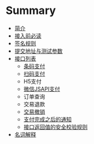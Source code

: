 # Summary

* [简介](README.md)
* [                                                       接入前必读                              ](chapter1.md)
* [签名规则](qian-ming-gui-ze.md)
* [提交地址与测试参数](ti-jiao-di-zhi-yu-ce-shi-can-shu.md)
* [接口列表](jie-kou-lie-biao.md)
  * [条码支付](jie-kou-lie-biao/a.md)
  * [扫码支付](jie-kou-lie-biao/b.md)
  * H5支付
  * [微信JSAPI支付](jie-kou-lie-biao/d.md)
  * 订单查询
  * 交易退款
  * [交易撤销](jie-kou-lie-biao/jiao-yi-che-xiao.md)
  * [支付完成之后的通知](jie-kou-lie-biao/zhi-fu-wan-cheng-zhi-hou-de-tong-zhi.md)
  * [接口返回值的安全校验规则](jie-kou-lie-biao/jie-kou-fan-hui-zhi-de-an-quan-xiao-yan-gui-ze.md)
* [名词解释](ming-ci-jie-shi.md)

